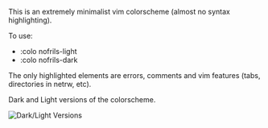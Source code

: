 This is an extremely minimalist vim colorscheme (almost no syntax highlighting).

To use:
- :colo nofrils-light
- :colo nofrils-dark

The only highlighted elements are errors, comments and vim features (tabs, directories in netrw, etc).

Dark and Light versions of the colorscheme.

![Dark/Light Versions](http://i.imgur.com/uHTJqiv.png)
